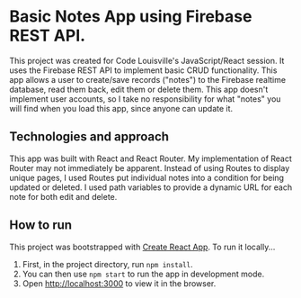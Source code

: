 # Basic Notes App using Firebase REST API.

This project was created for Code Louisville's JavaScript/React session. It uses the Firebase REST API to implement basic CRUD functionality. This app allows a user to create/save records ("notes") to the Firebase realtime database, read them back, edit them or delete them. This app doesn't implement user accounts, so I take no responsibility for what "notes" you will find when you load this app, since anyone can update it.

## Technologies and approach
This app was built with React and React Router. My implementation of React Router may not immediately be apparent. Instead of using Routes to display unique pages, I used Routes put individual notes into a condition for being updated or deleted. I used path variables to provide a dynamic URL for each note for both edit and delete.

## How to run

This project was bootstrapped with [Create React App](https://github.com/facebook/create-react-app). To run it locally...
1. First, in the project directory, run `npm install`. 
2. You can then use `npm start` to run the app in development mode. 
3. Open [http://localhost:3000](http://localhost:3000) to view it in the browser.
